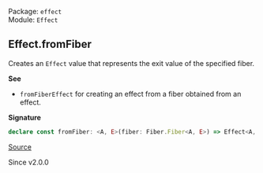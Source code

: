 Package: `effect`<br />
Module: `Effect`<br />

## Effect.fromFiber

Creates an `Effect` value that represents the exit value of the specified
fiber.

**See**

- `fromFiberEffect` for creating an effect from a fiber obtained from an effect.

**Signature**

```ts
declare const fromFiber: <A, E>(fiber: Fiber.Fiber<A, E>) => Effect<A, E>
```

[Source](https://github.com/Effect-TS/effect/tree/main/packages/effect/src/Effect.ts#L6534)

Since v2.0.0